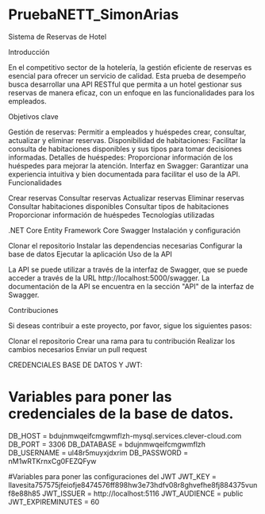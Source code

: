 # PruebaNETT_SimonArias

Sistema de Reservas de Hotel

Introducción

En el competitivo sector de la hotelería, la gestión eficiente de reservas es esencial para ofrecer un servicio de calidad. Esta prueba de desempeño busca desarrollar una API RESTful que permita a un hotel gestionar sus reservas de manera eficaz, con un enfoque en las funcionalidades para los empleados.

Objetivos clave

Gestión de reservas: Permitir a empleados y huéspedes crear, consultar, actualizar y eliminar reservas.
Disponibilidad de habitaciones: Facilitar la consulta de habitaciones disponibles y sus tipos para tomar decisiones informadas.
Detalles de huéspedes: Proporcionar información de los huéspedes para mejorar la atención.
Interfaz en Swagger: Garantizar una experiencia intuitiva y bien documentada para facilitar el uso de la API.
Funcionalidades

Crear reservas
Consultar reservas
Actualizar reservas
Eliminar reservas
Consultar habitaciones disponibles
Consultar tipos de habitaciones
Proporcionar información de huéspedes
Tecnologías utilizadas

.NET Core
Entity Framework Core
Swagger
Instalación y configuración

Clonar el repositorio
Instalar las dependencias necesarias
Configurar la base de datos
Ejecutar la aplicación
Uso de la API

La API se puede utilizar a través de la interfaz de Swagger, que se puede acceder a través de la URL http://localhost:5000/swagger. La documentación de la API se encuentra en la sección "API" de la interfaz de Swagger.

Contribuciones

Si deseas contribuir a este proyecto, por favor, sigue los siguientes pasos:

Clonar el repositorio
Crear una rama para tu contribución
Realizar los cambios necesarios
Enviar un pull request

CREDENCIALES BASE DE DATOS Y JWT:

# Variables para poner las credenciales de la base de datos.
DB_HOST = bdujnmwqeifcmgwmflzh-mysql.services.clever-cloud.com
DB_PORT = 3306
DB_DATABASE = bdujnmwqeifcmgwmflzh
DB_USERNAME = ul48r5muyxjdxrim
DB_PASSWORD = nM1wRTKrnxCg0FEZQFyw

#Variables para poner las configuraciones del JWT
JWT_KEY = llavesita757575jfeiofje8474576ff898hw3e73hdfv08r8ghvefhe8fj884375vunf8e88h85
JWT_ISSUER = http://localhost:5116
JWT_AUDIENCE = public
JWT_EXPIREMINUTES = 60
